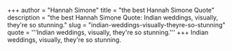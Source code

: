 +++
author = "Hannah Simone"
title = "the best Hannah Simone Quote"
description = "the best Hannah Simone Quote: Indian weddings, visually, they're so stunning."
slug = "indian-weddings-visually-theyre-so-stunning"
quote = '''Indian weddings, visually, they're so stunning.'''
+++
Indian weddings, visually, they're so stunning.
